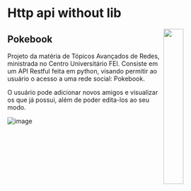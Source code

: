 # Http api without lib

<img align="right" src="https://www.pngitem.com/pimgs/m/513-5136456_squirtle-pokemon-pokemon-squirtle-with-glasses-hd-png.png" width="30%" />

## Pokebook 
Projeto da matéria de Tópicos Avançados de Redes, ministrada no Centro Universitário FEI. 
Consiste em um API Restful feita em python, visando permitir ao usuário o acesso a uma rede social: Pokebook. 

O usuário pode adicionar novos amigos e visualizar os que já possui, além de poder edita-los ao seu modo. 

![image](images/use.gif)



